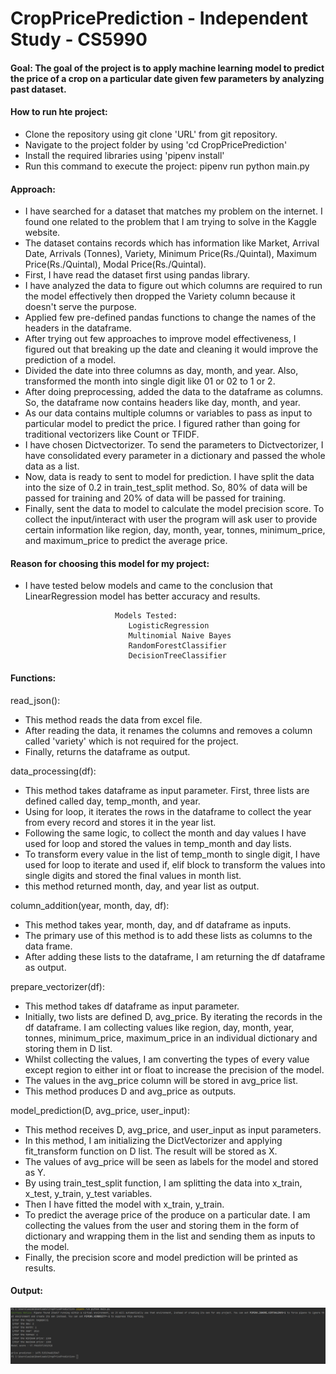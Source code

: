 # CropPricePrediction - Independent Study - CS5990

#### Goal: The goal of the project is to apply machine learning model to predict the price of a crop on a particular date given few parameters by analyzing past dataset.


#### How to run hte project:
* Clone the repository using git clone 'URL'  from git repository.
* Navigate to the project folder by using 'cd CropPricePrediction'
* Install the required libraries using 'pipenv install'
* Run this command to execute the project: pipenv run python main.py

#### Approach:

* I have searched for a dataset that matches my problem on the internet. I found one related to the problem that I am trying to solve in the Kaggle website.
* The dataset contains records which has information like Market, Arrival Date, Arrivals (Tonnes), Variety, Minimum Price(Rs./Quintal), Maximum Price(Rs./Quintal), Modal Price(Rs./Quintal).
* First, I have read the dataset first using pandas library.
* I have analyzed the data to figure out which columns are required to run the model effectively then dropped the Variety column because it doesn't serve the purpose.
* Applied few pre-defined pandas functions to change the names of the headers in the dataframe.
* After trying out few approaches to improve model effectiveness, I figured out that breaking up the date and cleaning it would improve the prediction of a model.
* Divided the date into three columns as day, month, and year. Also, transformed the month into single digit like 01 or 02 to 1 or 2.
* After doing preprocessing, added the data to the dataframe as columns. So, the dataframe now contains headers like day, month, and year.
* As our data contains multiple columns or variables to pass as input to particular model to predict the price. I figured rather than going for traditional vectorizers like Count or TFIDF.
* I have chosen Dictvectorizer. To send the parameters to Dictvectorizer, I have consolidated every parameter in a dictionary and passed the whole data as a list.
* Now, data is ready to sent to model for prediction. I have split the data into the size of 0.2 in train_test_split method. So, 80% of data will be passed for training and 20% of data will be passed for training.
* Finally, sent the data to model to calculate the model precision score. To collect the input/interact with user the program will ask user to provide certain information like region, day, month, year, tonnes, minimum_price, and maximum_price to predict the average price.


#### Reason for choosing this model for my project:

* I have tested below models and came to the conclusion that LinearRegression model has better accuracy and results.

                          Models Tested:
                             LogisticRegression
                             Multinomial Naive Bayes 
                             RandomForestClassifier
                             DecisionTreeClassifier



#### Functions:

read_json():
* This method reads the data from excel file. 
* After reading the data, it renames the columns and removes a column called 'variety' which is not required for the project.
* Finally, returns the dataframe as output.

data_processing(df):
* This method takes dataframe as input parameter. First, three lists are defined called day, temp_month, and year.
* Using for loop, it iterates the rows in the dataframe to collect the year from every record and stores it in the year list.
* Following the same logic, to collect the month and day values I have used for loop and stored the values in temp_month and day lists.
* To transform every value in the list of temp_month to single digit, I have used for loop to iterate and used if, elif block to transform the values into single digits and stored the final values in month list.
* this method returned month, day, and year list as output.

column_addition(year, month, day, df):
* This method takes year, month, day, and df dataframe as inputs.
* The primary use of this method is to add these lists as columns to the data frame.
* After adding these lists to the dataframe, I am returning the df dataframe as output.

prepare_vectorizer(df):
* This method takes df dataframe as input parameter.
* Initially, two lists are defined D, avg_price. By iterating the records in the df dataframe. I am collecting values like region, day, month, year, tonnes, minimum_price, maximum_price in an individual dictionary and storing them in D list.
* Whilst collecting the values, I am converting the types of every value except region to either int or float to increase the precision of the model.
* The values in the avg_price column will be stored in avg_price list.
* This method produces D and avg_price as outputs.

model_prediction(D, avg_price, user_input):
* This method receives D, avg_price, and user_input as input parameters.
* In this method, I am initializing the DictVectorizer and applying fit_transform function on D list. The result will be stored as X.
* The values of avg_price will be seen as labels for the model and stored as Y.
* By using train_test_split function, I am splitting the data into x_train, x_test, y_train, y_test variables.
* Then I have fitted the model with x_train, y_train.
* To predict the average price of the produce on a particular date. I am collecting the values from the user and storing them in the form of dictionary and wrapping them in the list and sending them as inputs to the model.
* Finally, the precision score and model prediction will be printed as results.

#### Output:

![img.png](docs/img.png)


